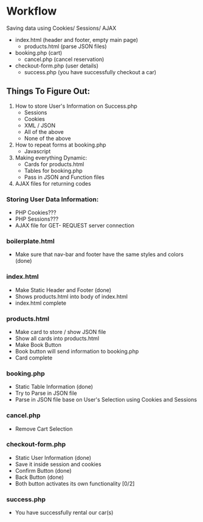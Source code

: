 # Workflow

Saving data using Cookies/ Sessions/ AJAX
- index.html (header and footer, empty main page)
    - products.html (parse JSON files)
- booking.php (cart)
    - cancel.php (cancel reservation)
- checkout-form.php (user details)
    - success.php (you have successfully checkout a car)

## Things To Figure Out:
1. How to store User's Information on Success.php
    - Sessions
    - Cookies
    - XML / JSON
    - All of the above
    - None of the above
2. How to repeat forms at booking.php
    - Javascript
3. Making everything Dynamic: 
    - Cards for products.html
    - Tables for booking.php
    - Pass in JSON and Function files
4. AJAX files for returning codes

### Storing User Data Information:
- PHP Cookies???
- PHP Sessions???
- AJAX file for GET- REQUEST server connection 

### boilerplate.html
- Make sure that nav-bar and footer have the same styles and colors (done)

### index.html
- Make Static Header and Footer (done)
- Shows products.html into body of index.html
- index.html complete

### products.html
- Make card to store / show JSON file
- Show all cards into products.html
- Make Book Button
- Book button will send information to booking.php
- Card complete

### booking.php
- Static Table Information (done)
- Try to Parse in JSON file
- Parse in JSON file base on User's Selection using Cookies and Sessions

### cancel.php
- Remove Cart Selection

### checkout-form.php
- Static User Information (done)
- Save it inside session and cookies
- Confirm Button (done)
- Back Button (done)
- Both button activates its own functionality [0/2]

### success.php
- You have successfully rental our car(s)
